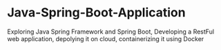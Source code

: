 # Java-Spring-Boot-Application
Exploring Java Spring Framework and Spring Boot, Developing a RestFul web application, depolying it on cloud, containerizing it using Docker 
